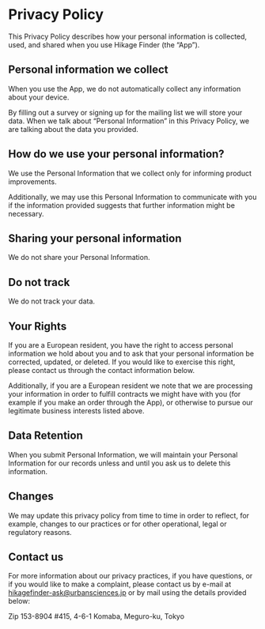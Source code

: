 # Privacy Policy

This Privacy Policy describes how your personal information is collected, used, and shared when you use Hikage Finder (the “App”).

## Personal information we collect
When you use the App, we do not automatically collect any information about your device.

By filling out a survey or signing up for the mailing list we will store your data. When we talk about “Personal Information” in this Privacy Policy, we are talking about the data you provided.

## How do we use your personal information?
We use the Personal Information that we collect only for informing product improvements.

Additionally, we may use this Personal Information to communicate with you if the information provided suggests that further information might be necessary.

## Sharing your personal information
We do not share your Personal Information.

## Do not track
We do not track your data.

## Your Rights
If you are a European resident, you have the right to access personal information we hold about you and to ask that your personal information be corrected, updated, or deleted. If you would like to exercise this right, please contact us through the contact information below.

Additionally, if you are a European resident we note that we are processing your information in order to fulfill contracts we might have with you (for example if you make an order through the App), or otherwise to pursue our legitimate business interests listed above.

## Data Retention
When you submit Personal Information, we will maintain your Personal Information for our records unless and until you ask us to delete this information.

## Changes
We may update this privacy policy from time to time in order to reflect, for example, changes to our practices or for other operational, legal or regulatory reasons.

## Contact us
For more information about our privacy practices, if you have questions, or if you would like to make a complaint, please contact us by e-mail at hikagefinder-ask@urbansciences.jp or by mail using the details provided below:

Zip 153-8904 #415, 4-6-1 Komaba, Meguro-ku, Tokyo
